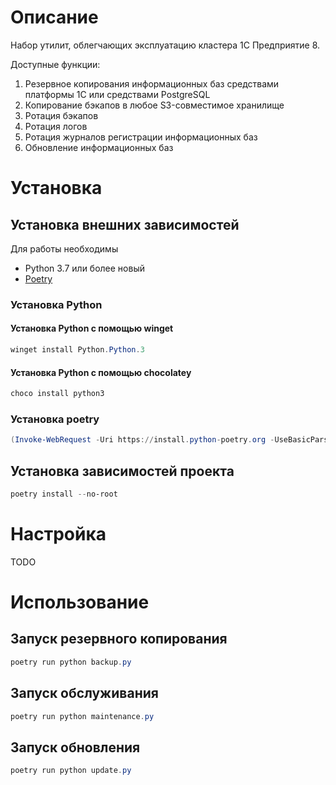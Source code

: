 # Описание

Набор утилит, облегчающих эксплуатацию кластера 1С Предприятие 8. 

Доступные функции:
1. Резервное копирования информационных баз средствами платформы 1С или средствами PostgreSQL
2. Копирование бэкапов в любое S3-совместимое хранилище
3. Ротация бэкапов
4. Ротация логов
5. Ротация журналов регистрации информационных баз
6. Обновление информационных баз

# Установка

## Установка внешних зависимостей

Для работы необходимы 
- Python 3.7 или более новый 
- [Poetry](https://python-poetry.org/)

### Установка Python

#### Установка Python с помощью winget

```powershell
winget install Python.Python.3
```

#### Установка Python с помощью chocolatey

```powershell
choco install python3
```

### Установка poetry

```powershell
(Invoke-WebRequest -Uri https://install.python-poetry.org -UseBasicParsing).Content | python -
```

## Установка зависимостей проекта

```powershell
poetry install --no-root
```

# Настройка

TODO

# Использование

## Запуск резервного копирования

```powershell
poetry run python backup.py
```

## Запуск обслуживания

```powershell
poetry run python maintenance.py
```

## Запуск обновления

```powershell
poetry run python update.py
```

